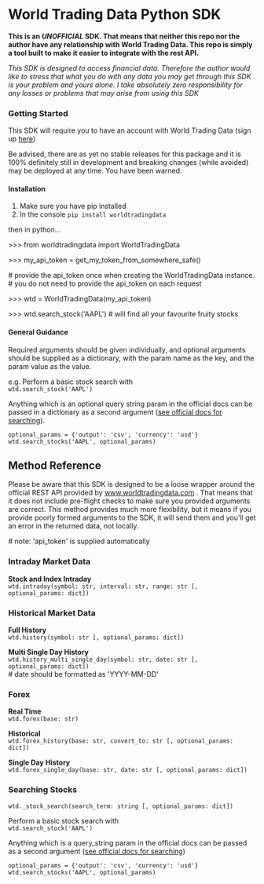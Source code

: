 # World Trading Data Python SDK

**This is an _UNOFFICIAL_ SDK. That means that neither this repo nor the author have any 
relationship with World Trading Data. This repo is simply a tool built to make it easier to 
integrate with the rest API.**

_This SDK is designed to access financial data. Therefore the author would like to stress that 
what you do with any data you may get through this SDK is your problem and yours alone. I take 
absolutely zero responsibility for any losses or problems that may arise from using this SDK_

### Getting Started

This SDK will require you to have an account with World Trading Data (sign up 
[here](https://www.worldtradingdata.com))

Be advised, there are as yet no stable releases for this package and it is 
100% definitely still in development and breaking changes (while avoided) may be deployed 
at any time. You have been warned.

#### Installation
1.  Make sure you have pip installed
2.  In the console `pip install worldtradingdata`


then in python...

\>>> from worldtradingdata import WorldTradingData

\>>> my_api_token = get_my_token_from_somewhere_safe()

\# provide the api_token once when creating the WorldTradingData instance.   
\# you do not need to provide the api_token on each request 

\>>> wtd = WorldTradingData(my_api_token)

\>>> wtd.search_stock('AAPL')
\# will find all your favourite fruity stocks

#### General Guidance
Required arguments should be given individually, and optional arguments should be 
supplied as a dictionary, with the param name as the key, and the param value as the value.

e.g.
Perform a basic stock search with  
`wtd.search_stock('AAPL')`

Anything which is an optional query string param in the official docs can be passed in a dictionary 
as a second argument 
([see official docs for searching](https://www.worldtradingdata.com/documentation#stocks-and-indexes)).

`optional_params = {'output': 'csv', 'currency': 'usd'}`
`wtd.search_stocks('AAPL', optional_params)`



## Method Reference

Please be aware that this SDK is designed to be a loose wrapper around the official REST API 
provided by www.worldtradingdata.com .
That means that it does not include pre-flight checks to make sure you provided arguments are correct. 
This method provides much more flexibility, but it means if you provide poorly formed arguments 
to the SDK, it will send them and you'll get an error in the 
returned data, not locally.

\# note: 'api_token' is supplied automatically

### Intraday Market Data
**Stock and Index Intraday**  
`wtd.intraday(symbol: str, interval: str, range: str [, optional_params: dict])`

### Historical Market Data
**Full History**  
`wtd.history(symbol: str [, optional_params: dict])`

**Multi Single Day History**  
`wtd.history_multi_single_day(symbol: str, date: str [, optional_params: dict])`  
\# date should be formatted as 'YYYY-MM-DD'

### Forex
**Real Time**  
`wtd.forex(base: str)`

**Historical**  
`wtd.forex_history(base: str, convert_to: str [, optional_params: dict])`

**Single Day History**  
`wtd.forex_single_day(base: str, date: str [, optional_params: dict])`

### Searching Stocks
`wtd._stock_search(search_term: string [, optional_params: dict])`

Perform a basic stock search with  
`wtd.search_stock('AAPL')`

Anything which is a query_string param in the official docs can be passed as a 
second argument ([see official docs for searching](https://www.worldtradingdata.com/documentation#stocks-and-indexes))

`optional_params = {'output': 'csv', 'currency': 'usd'}`
`wtd.search_stocks('AAPL', optional_params)`


